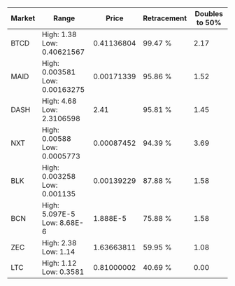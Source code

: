 | Market | Range | Price| Retracement | Doubles to 50% |
| --- | --- | --- | --- | --- |
| BTCD | High: 1.38<br />Low: 0.40621567 | 0.41136804 | 99.47 % | 2.17 |
| MAID | High: 0.003581<br />Low: 0.00163275 | 0.00171339 | 95.86 % | 1.52 |
| DASH | High: 4.68<br />Low: 2.3106598 | 2.41 | 95.81 % | 1.45 |
| NXT | High: 0.00588<br />Low: 0.0005773 | 0.00087452 | 94.39 % | 3.69 |
| BLK | High: 0.003258<br />Low: 0.001135 | 0.00139229 | 87.88 % | 1.58 |
| BCN | High: 5.097E-5<br />Low: 8.68E-6 | 1.888E-5 | 75.88 % | 1.58 |
| ZEC | High: 2.38<br />Low: 1.14 | 1.63663811 | 59.95 % | 1.08 |
| LTC | High: 1.12<br />Low: 0.3581 | 0.81000002 | 40.69 % | 0.00 |
